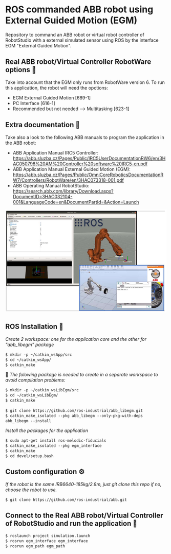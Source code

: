 # ROS commanded ABB robot using External Guided Motion (EGM)
Repository to command an ABB robot or virtual robot controller of RobotStudio with a external simulated sensor using ROS by the interface EGM "External Guided Motion".

## Real ABB robot/Virtual Controller RobotWare options 📄
Take into account that the EGM only runs from RobotWare version 6. 
To run this application, the robot will need the opctions:

- EGM External Guided Motion [689-1]
- PC Interface [616-1]
- Recommended but not needed --> Multitasking [623-1]

## Extra documentation 📖

Take also a look to the following ABB manuals to program the application in the ABB robot:

- ABB Application Manual IRC5 Controller: https://abb.sluzba.cz/Pages/Public/IRC5UserDocumentationRW6/en/3HAC050798%20AM%20Controller%20software%20IRC5-en.pdf 
- ABB Application Manual External Guided Motion (EGM): https://abb.sluzba.cz/Pages/Public/OmniCoreRoboticsDocumentationRW7/Controllers/RobotWare/en/3HAC073318-001.pdf
- ABB Operating Manual RobotStudio: https://search.abb.com/library/Download.aspx?DocumentID=3HAC032104-001&LanguageCode=en&DocumentPartId=&Action=Launch

![ROS external guiding of a virtual controller robot using EGM](https://github.com/esdalar/ExternalGuided_abb_robot/blob/main/external_guided_app_ROS_RobotStudio.png)

## ROS Installation 🔧

_Create 2 workspace: one for the application core and the other for "abb_libegm" package_

```
$ mkdir -p ~/catkin_wsApp/src
$ cd ~/catkin_wsApp/
$ catkin_make
```

 📌 _The folowing package is needed to create in a separate workspace to avoid compilation problems:_

```
$ mkdir -p ~/catkin_wsLibEgm/src
$ cd ~/catkin_wsLibEgm/
$ catkin_make

$ git clone https://github.com/ros-industrial/abb_libegm.git
$ catkin_make_isolated --pkg abb_libegm --only-pkg-with-deps abb_libegm --install
```
_Install the packages for the application_

```
$ sudo apt-get install ros-melodic-fiducials
$ catkin_make_isolated --pkg egm_interface
$ catkin_make
$ cd devel/setup.bash

```

## Custom configuration ⚙️

_If the robot is the same IRB6640-185kg/2.8m, just git clone this repo_
_if no,  choose the robot to use._


```
$ git clone https://github.com/ros-industrial/abb.git
```

## Connect to the Real ABB robot/Virtual Controller of RobotStudio and run the application  🚀
```
$ roslaunch project simulation.launch
$ rosrun egm_interface egm_interface
$ rosrun egm_path egm_path

```



